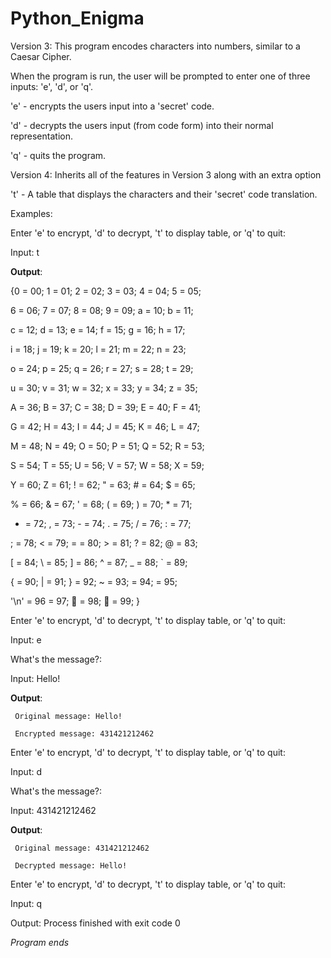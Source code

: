 # Python_Enigma
Version 3:
This program encodes characters into numbers, similar to a Caesar Cipher.

When the program is run, the user will be prompted to enter one of three inputs: 'e', 'd', or 'q'.

'e' - encrypts the users input into a 'secret' code.

'd' - decrypts the users input (from code form) into their normal representation.

'q' - quits the program.

Version 4: Inherits all of the features in Version 3 along with an extra option

't' - A table that displays the characters and their 'secret' code translation.

Examples:

Enter 'e' to encrypt, 'd' to decrypt, 't' to display table, or 'q' to quit:

Input: t

__Output__: 

{0 = 00; 1 = 01; 2 = 02; 3 = 03; 4 = 04; 5 = 05; 

6 = 06; 7 = 07; 8 = 08; 9 = 09; a = 10; b = 11; 

c = 12; d = 13; e = 14; f = 15; g = 16; h = 17; 

i = 18; j = 19; k = 20; l = 21; m = 22; n = 23; 

o = 24; p = 25; q = 26; r = 27; s = 28; t = 29; 

u = 30; v = 31; w = 32; x = 33; y = 34; z = 35; 

A = 36; B = 37; C = 38; D = 39; E = 40; F = 41; 

G = 42; H = 43; I = 44; J = 45; K = 46; L = 47; 

M = 48; N = 49; O = 50; P = 51; Q = 52; R = 53; 

S = 54; T = 55; U = 56; V = 57; W = 58; X = 59; 

Y = 60; Z = 61; ! = 62; " = 63; # = 64; $ = 65; 

% = 66; & = 67; ' = 68; ( = 69; ) = 70; * = 71;

+ = 72; , = 73; - = 74; . = 75; / = 76; : = 77; 

; = 78; < = 79; = = 80; > = 81; ? = 82; @ = 83; 

[ = 84; \ = 85; ] = 86; ^ = 87; _ = 88; ` = 89; 

{ = 90; | = 91; } = 92; ~ = 93;   = 94; 	 = 95; 

'\n' = 96 = 97;  = 98;  = 99; }
 
Enter 'e' to encrypt, 'd' to decrypt, 't' to display table, or 'q' to quit:

Input: e

  What's the message?:
  
Input: Hello!

__Output__: 

     Original message: Hello!
     
     Encrypted message: 431421212462

Enter 'e' to encrypt, 'd' to decrypt, 't' to display table, or 'q' to quit:

Input: d

   What's the message?:
   
Input: 431421212462

__Output__:

     Original message: 431421212462
     
     Decrypted message: Hello!

Enter 'e' to encrypt, 'd' to decrypt, 't' to display table, or 'q' to quit:

Input: q

Output: Process finished with exit code 0

*Program ends*
